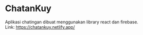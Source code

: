 # ChatanKuy  
Aplikasi chatingan dibuat menggunakan library react dan firebase.  
Link: https://chatankuy.netlify.app/

